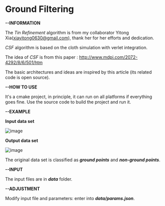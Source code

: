 # Ground Filtering

**--INFORMATION**

The _Tin Refinement_ algorithm is from my collaborator Yitong Xia(xiayitong0630@gmail.com), thank her for her efforts and dedication.

_CSF_ algorithm is based on the cloth simulation with verlet integration.

The idea of _CSF_ is from this paper : http://www.mdpi.com/2072-4292/8/6/501/htm

The basic architectures and ideas are inspired by this article (its related code is open source).

**--HOW TO USE**

It's a cmake project, in principle, it can run on all platforms if everything goes fine. Use the source code to build the project and run it.

**--EXAMPLE**

**Input data set**

![image](https://user-images.githubusercontent.com/72781910/149506682-5fb2b4d1-6caa-4480-9a9e-f4f17e281dca.png)

**Output data set**

![image](https://user-images.githubusercontent.com/72781910/149506841-ed5a9585-05f7-43a5-ac06-83760ad73c32.png)

The original data set is classified as **_ground points_** and **_non-ground points_**.

**--INPUT**

The input files are in **_data_** folder.

**--ADJUSTMENT**

Modify input file and parameters: enter into **_data/params.json_**.






